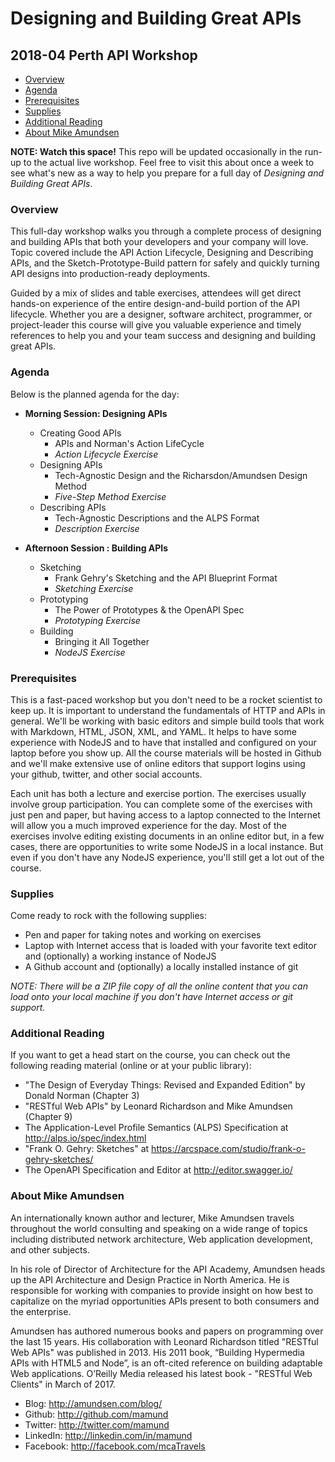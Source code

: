 # Designing and Building Great APIs
## 2018-04 Perth API Workshop

 * [Overview](#overview)
 * [Agenda](#agenda)
 * [Prerequisites](#prerequisites)
 * [Supplies](#supplies)
 * [Additional Reading](#additional-reading)
 * [About Mike Amundsen](#about-mike-amundsen)

**NOTE: Watch this space!** This repo will be updated occasionally in the run-up to the actual live workshop. Feel free to visit this about once a week to see what's new as a way to help you prepare for a full day of _Designing and Building Great APIs_.

### Overview
This full-day workshop walks you through a complete process of designing and building APIs that both your developers and your company will love. Topic covered include the API Action Lifecycle, Designing and Describing APIs, and the Sketch-Prototype-Build pattern for safely and quickly turning API designs into production-ready deployments.

Guided by a mix of slides and table exercises, attendees will get direct hands-on experience of the entire design-and-build portion of the API lifecycle. Whether you are a designer, software architect, programmer, or project-leader this course will give you valuable experience and timely references to help you and your team success and designing and building great APIs.

### Agenda
Below is the planned agenda for the day:

 * **Morning Session: Designing APIs**
   * Creating Good APIs
     * APIs and Norman's Action LifeCycle
     * _Action Lifecycle Exercise_
   * Designing APIs
     * Tech-Agnostic Design and the Richarsdon/Amundsen Design Method
     * _Five-Step Method Exercise_
   * Describing APIs
     * Tech-Agnostic Descriptions and the ALPS Format
     * _Description Exercise_
     
 * **Afternoon Session : Building APIs**
   * Sketching 
     * Frank Gehry's Sketching and the API Blueprint Format
     * _Sketching Exercise_
   * Prototyping
     * The Power of Prototypes & the OpenAPI Spec 
     * _Prototyping Exercise_
   * Building
     * Bringing it All Together
     * _NodeJS Exercise_
   

### Prerequisites
This is a fast-paced workshop but you don't need to be a rocket scientist to keep up. It is important to understand the fundamentals of HTTP and APIs in general. We'll be working with basic editors and simple build tools that work with Markdown, HTML, JSON, XML, and YAML. It helps to have some experience with NodeJS and to have that installed and configured on your laptop before you show up. All the course materials will be hosted in Github and we'll make extensive use of online editors that support logins using your github, twitter, and other social accounts. 

Each unit has both a lecture and exercise portion. The exercises usually involve group participation. You can complete some of the exercises with just pen and paper, but having access to a laptop connected to the Internet will allow you a much improved experience for the day. Most of the exercises involve editing existing documents in an online editor but, in a few cases, there are opportunities to write some NodeJS in a local instance. But even if you don't have any NodeJS experience, you'll still get a lot out of the course.

### Supplies
Come ready to rock with the following supplies:

 * Pen and paper for taking notes and working on exercises
 * Laptop with Internet access that is loaded with your favorite text editor and (optionally) a working instance of NodeJS
 * A Github account and (optionally) a locally installed instance of git 

*NOTE: There will be a ZIP file copy of all the online content that you can load onto your local machine if you don't have Internet access or git support.*

### Additional Reading
If you want to get a head start on the course, you can check out the following reading material (online or at your public library):

 * "The Design of Everyday Things: Revised and Expanded Edition" by Donald Norman (Chapter 3)
 * "RESTful Web APIs" by Leonard Richardson and Mike Amundsen (Chapter 9)
 * The Application-Level Profile Semantics (ALPS) Specification at http://alps.io/spec/index.html
 * "Frank O. Gehry: Sketches" at https://arcspace.com/studio/frank-o-gehry-sketches/
 * The OpenAPI Specification and Editor at http://editor.swagger.io/


### About Mike Amundsen
An internationally known author and lecturer, Mike Amundsen travels throughout the world consulting and speaking on a wide range of topics including distributed network architecture, Web application development, and other subjects.

In his role of Director of Architecture for the API Academy, Amundsen heads up the API Architecture and Design Practice in North America. He is responsible for working with companies to provide insight on how best to capitalize on the myriad opportunities APIs present to both consumers and the enterprise.

Amundsen has authored numerous books and papers on programming over the last 15 years. His collaboration with Leonard Richardson titled "RESTful Web APIs" was published in 2013. His 2011 book, “Building Hypermedia APIs with HTML5 and Node”, is an oft-cited reference on building adaptable Web applications. O’Reilly Media released his latest book - "RESTful Web Clients" in March of 2017.

 * Blog: http://amundsen.com/blog/
 * Github: http://github.com/mamund
 * Twitter: http://twitter.com/mamund
 * LinkedIn: http://linkedin.com/in/mamund
 * Facebook: http://facebook.com/mcaTravels
 
